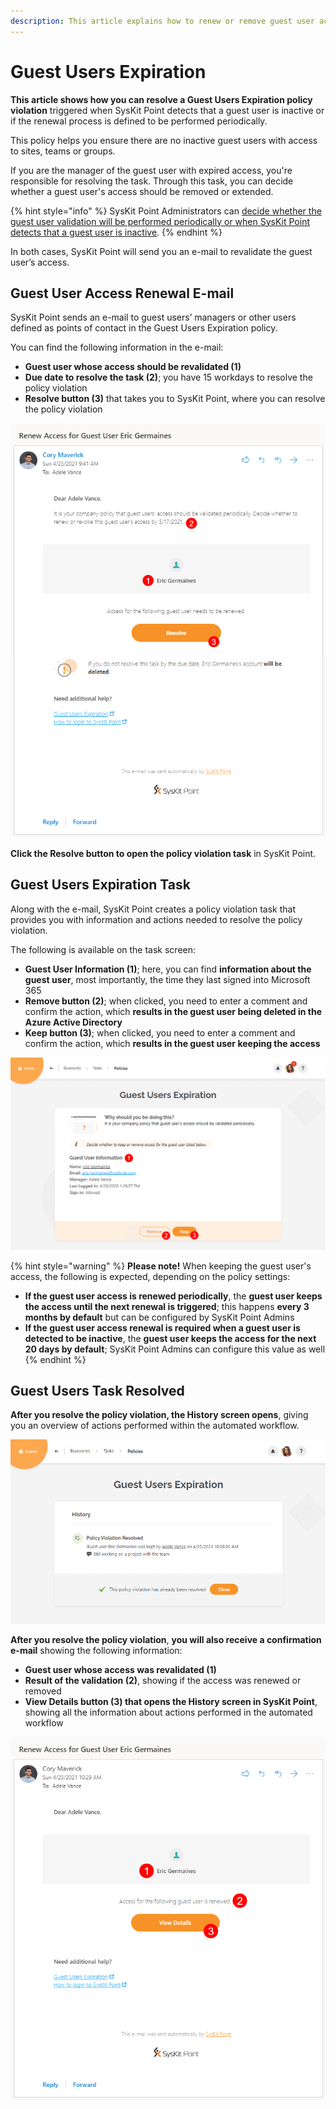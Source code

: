 ```yaml
---
description: This article explains how to renew or remove guest user access in SysKit Point.
---
```


# Guest Users Expiration

**This article shows how you can resolve a Guest Users Expiration policy violation** triggered when SysKit Point detects that a guest user is inactive or if the renewal process is defined to be performed periodically. 

This policy helps you ensure there are no inactive guest users with access to sites, teams or groups. 

If you are the manager of the guest user with expired access, you're responsible for resolving the task. Through this task, you can decide whether a guest user's access should be removed or extended.

{% hint style="info" %}
SysKit Point Administrators can [decide whether the guest user validation will be performed periodically or when SysKit Point detects that a guest user is inactive](../../governance-and-automation/automated-workflows/guest-users-expiration-admin.md). 
{% endhint %}

In both cases, SysKit Point will send you an e-mail to revalidate the guest user’s access.

## Guest User Access Renewal E-mail

SysKit Point sends an e-mail to guest users’ managers or other users defined as points of contact in the Guest Users Expiration policy. 

You can find the following information in the e-mail:
* **Guest user whose access should be revalidated (1)**
* **Due date to resolve the task (2)**; you have 15 workdays to resolve the policy violation
* **Resolve button (3)** that takes you to SysKit Point, where you can resolve the policy violation

![Guest User Access Renewal E-mail](../../.gitbook/assets/guest_users_expiration-renewal_email.png)

**Click the Resolve button to open the policy violation task** in SysKit Point.

## Guest Users Expiration Task

Along with the e-mail, SysKit Point creates a policy violation task that provides you with information and actions needed to resolve the policy violation. 

The following is available on the task screen:

* **Guest User Information (1)**; here, you can find **information about the guest user**, most importantly, the time they last signed into Microsoft 365
* **Remove button (2)**; when clicked, you need to enter a comment and confirm the action, which **results in the guest user being deleted in the Azure Active Directory**
* **Keep button (3)**; when clicked, you need to enter a comment and confirm the action, which **results in the guest user keeping the access**

![Guest User Expiration Task](../../.gitbook/assets/guest_users_expiration-policy_violation_task.png)

{% hint style="warning" %}
**Please note!**
When keeping the guest user's access, the following is expected, depending on the policy settings:
* **If the guest user access is renewed periodically**, the **guest user keeps the access until the next renewal is triggered**; this happens **every 3 months by default** but can be configured by SysKit Point Admins
* **If the guest user access renewal is required when a guest user is detected to be inactive**, the **guest user keeps the access for the next 20 days by default**; SysKit Point Admins can configure this value as well
{% endhint %}

## Guest Users Task Resolved

**After you resolve the policy violation, the History screen opens**, giving you an overview of actions performed within the automated workflow.

![Policy Violation History Screen](../../.gitbook/assets/guest_users_expiration-history.png)

**After you resolve the policy violation**, **you will also receive a confirmation e-mail** showing the following information:
* **Guest user whose access was revalidated (1)**
* **Result of the validation (2)**, showing if the access was renewed or removed
* **View Details button (3) that opens the History screen in SysKit Point**, showing all the information about actions performed in the automated workflow

![Policy Violation Resolved - E-mail](../../.gitbook/assets/guest_users_expiration-confirmation_email.png)